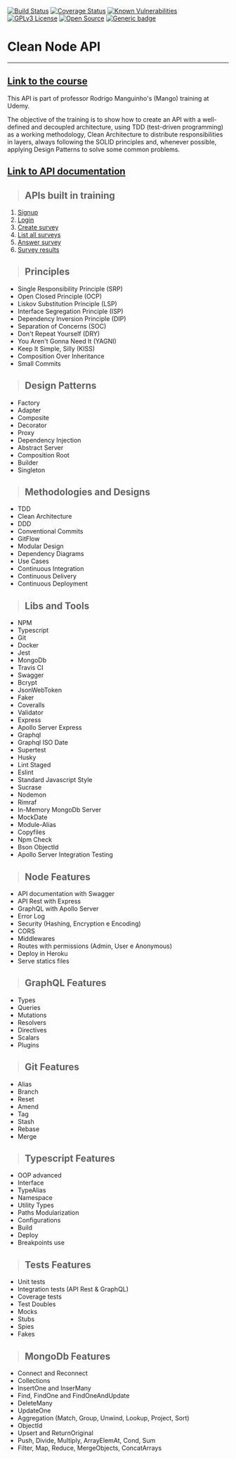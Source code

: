[![Build Status](https://www.travis-ci.com/giovanivrech/clean-node-api.svg?branch=master)](https://www.travis-ci.com/giovanivrech/clean-node-api)
[![Coverage Status](https://coveralls.io/repos/github/giovanivrech/clean-node-api/badge.svg)](https://coveralls.io/github/giovanivrech/clean-node-api)
[![Known Vulnerabilities](https://snyk.io/test/github/giovanivrech/clean-node-api/badge.svg)](https://snyk.io/test/github/giovanivrech/clean-node-api)
[![GPLv3 License](https://img.shields.io/badge/License-GPL%20v3-yellow.svg)](https://opensource.org/licenses/)
[![Open Source](https://badges.frapsoft.com/os/v1/open-source.svg?v=103)](https://opensource.org/)
[![Generic badge](https://img.shields.io/badge/status-development-yellow.svg)](https://shields.io/)

# **Clean Node API**

---

## [**Link to the course**](https://www.udemy.com/course/tdd-com-mango/?referralCode=B53CE5CA2B9AFA5A6FA1)

This API is part of professor Rodrigo Manguinho's (Mango) training at Udemy.

The objective of the training is to show how to create an API with a well-defined and decoupled architecture, using TDD (test-driven programming) as a working methodology, Clean Architecture to distribute responsibilities in layers, always following the SOLID principles and, whenever possible, applying Design Patterns to solve some common problems.

## [**Link to API documentation**](https://clean-node-api-giovanivrech.herokuapp.com/api-docs/)

> ## APIs built in training

1. [Signup](./requirements/signup.md)
2. [Login](./requirements/login.md)
3. [Create survey](./requirements/add-survey.md)
4. [List all surveys](./requirements/surveys.md)
5. [Answer survey](./requirements/answer-survey.md)
6. [Survey results](./requirements/survey-result.md)

> ## Principles

* Single Responsibility Principle (SRP)
* Open Closed Principle (OCP)
* Liskov Substitution Principle (LSP)
* Interface Segregation Principle (ISP)
* Dependency Inversion Principle (DIP)
* Separation of Concerns (SOC)
* Don't Repeat Yourself (DRY)
* You Aren't Gonna Need It (YAGNI)
* Keep It Simple, Silly (KISS)
* Composition Over Inheritance
* Small Commits

> ## Design Patterns

* Factory
* Adapter
* Composite
* Decorator
* Proxy
* Dependency Injection
* Abstract Server
* Composition Root
* Builder
* Singleton

> ## Methodologies and Designs

* TDD
* Clean Architecture
* DDD
* Conventional Commits
* GitFlow
* Modular Design
* Dependency Diagrams
* Use Cases
* Continuous Integration
* Continuous Delivery
* Continuous Deployment

> ## Libs and Tools

* NPM
* Typescript
* Git
* Docker
* Jest
* MongoDb
* Travis CI
* Swagger
* Bcrypt
* JsonWebToken
* Faker
* Coveralls
* Validator
* Express
* Apollo Server Express
* Graphql
* Graphql ISO Date
* Supertest
* Husky
* Lint Staged
* Eslint
* Standard Javascript Style
* Sucrase
* Nodemon
* Rimraf
* In-Memory MongoDb Server
* MockDate
* Module-Alias
* Copyfiles
* Npm Check
* Bson ObjectId
* Apollo Server Integration Testing

> ## Node Features

* API documentation with Swagger
* API Rest with Express
* GraphQL with Apollo Server
* Error Log
* Security (Hashing, Encryption e Encoding)
* CORS
* Middlewares
* Routes with permissions (Admin, User e Anonymous)
* Deploy in Heroku
* Serve statics files

> ## GraphQL Features

* Types
* Queries
* Mutations
* Resolvers
* Directives
* Scalars
* Plugins

> ## Git Features

* Alias
* Branch
* Reset
* Amend
* Tag
* Stash
* Rebase
* Merge

> ## Typescript Features

* OOP advanced
* Interface
* TypeAlias
* Namespace
* Utility Types
* Paths Modularization
* Configurations
* Build
* Deploy
* Breakpoints use

> ## Tests Features

* Unit tests
* Integration tests (API Rest & GraphQL)
* Coverage tests
* Test Doubles
* Mocks
* Stubs
* Spies
* Fakes

> ## MongoDb Features

* Connect and Reconnect
* Collections
* InsertOne and InserMany
* Find, FindOne and FindOneAndUpdate
* DeleteMany
* UpdateOne
* Aggregation (Match, Group, Unwind, Lookup, Project, Sort)
* ObjectId
* Upsert and ReturnOriginal
* Push, Divide, Multiply, ArrayElemAt, Cond, Sum
* Filter, Map, Reduce, MergeObjects, ConcatArrays
